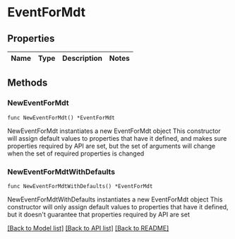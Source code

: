 # EventForMdt

## Properties

Name | Type | Description | Notes
------------ | ------------- | ------------- | -------------

## Methods

### NewEventForMdt

`func NewEventForMdt() *EventForMdt`

NewEventForMdt instantiates a new EventForMdt object
This constructor will assign default values to properties that have it defined,
and makes sure properties required by API are set, but the set of arguments
will change when the set of required properties is changed

### NewEventForMdtWithDefaults

`func NewEventForMdtWithDefaults() *EventForMdt`

NewEventForMdtWithDefaults instantiates a new EventForMdt object
This constructor will only assign default values to properties that have it defined,
but it doesn't guarantee that properties required by API are set


[[Back to Model list]](../README.md#documentation-for-models) [[Back to API list]](../README.md#documentation-for-api-endpoints) [[Back to README]](../README.md)


